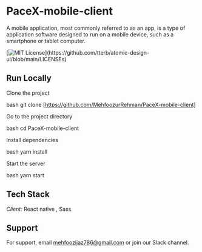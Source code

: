 # PaceX-mobile-client

 A mobile application, most commonly referred to as an app, is a type of application software designed to run on a mobile device, such as a smartphone or tablet computer.

[![MIT License](https://img.shields.io/apm/l/atomic-design-ui.svg?)](https://github.com/tterb/atomic-design-ui/blob/main/LICENSEs)


## Run Locally

Clone the project

bash
  git clone [https://github.com/MehfoozurRehman/PaceX-mobile-client]


Go to the project directory

bash
  cd PaceX-mobile-client


Install dependencies

bash
  yarn install


Start the server

bash
  yarn start



## Tech Stack

*Client:* React native , Sass


## Support

For support, email mehfoozijaz786@gmail.com or join our Slack channel.
